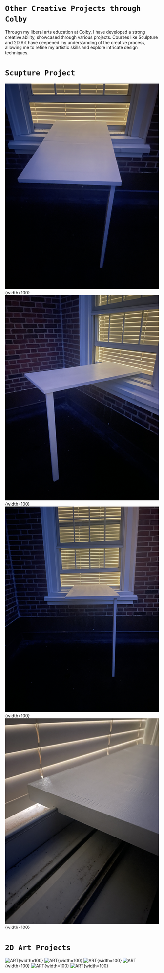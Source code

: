 # **`Other Creative Projects through Colby`**

Through my liberal arts education at Colby, I have developed a strong creative ability, showcased through various projects. Courses like Sculpture and 2D Art have deepened my understanding of the creative process, allowing me to refine my artistic skills and explore intricate design techniques.

# **`Scupture Project`**

![Table](Images/table.JPG){width=100}
![Table](Images/table2.JPG){width=100}
![Table](Images/table3.JPG){width=100}
![Table](Images/table4.JPG){width=100}


# **`2D Art Projects`**

![ART](Images/ART.HEIC){width=100}
![ART](Images/ART2.HEIC){width=100}
![ART](Images/ART3.HEIC){width=100}
![ART](Images/ART4.HEIC){width=100}
![ART](Images/ART5.HEIC){width=100}
![ART](Images/ART6.HEIC){width=100}

